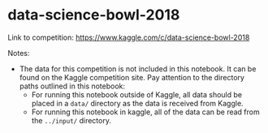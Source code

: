 # data-science-bowl-2018

Link to competition: https://www.kaggle.com/c/data-science-bowl-2018

Notes:
- The data for this competition is not included in this notebook. It can be found on the Kaggle competition site. Pay attention to the directory paths outlined in this notebook:
  - For running this notebook outside of Kaggle, all data should be placed in a `data/` directory as the data is received from Kaggle.
  - For running this notebook in kaggle, all of the data can be read from the `../input/` directory.
